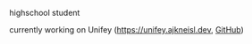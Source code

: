 highschool student

currently working on Unifey (https://unifey.ajkneisl.dev, [GitHub](https://github.com/unifey-net))
